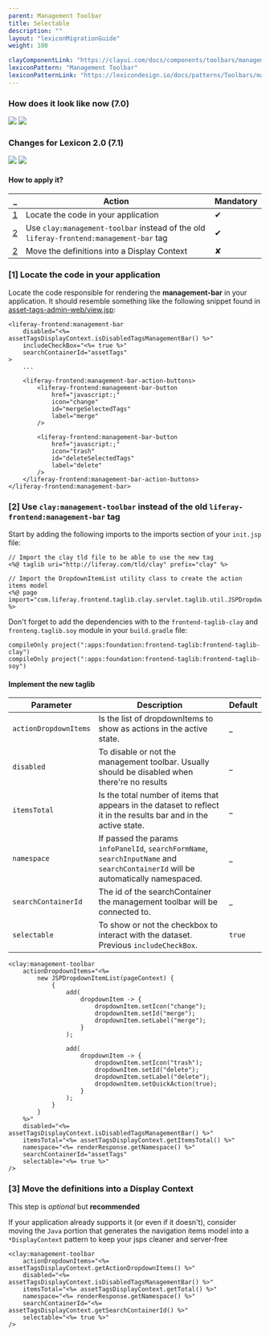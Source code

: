 ```yaml
---
parent: Management Toolbar
title: Selectable
description: ""
layout: "lexiconMigrationGuide"
weight: 100

clayComponentLink: "https://clayui.com/docs/components/toolbars/management-toolbar.html"
lexiconPattern: "Management Toolbar"
lexiconPatternLink: "https://lexicondesign.io/docs/patterns/Toolbars/management_bar.html"
---
```


<article id="before-after">

### How does it look like now (7.0)

<img class="img img-thumbnail" src="/images/lexiconMigration/management_toolbar_selectable_old.png">

<img class="img img-thumbnail" src="/images/lexiconMigration/management_toolbar_selectable_active_old.png">

### Changes for Lexicon 2.0 (7.1)

<img class="img img-thumbnail" src="/images/lexiconMigration/management_toolbar_selectable_new.png">

<img class="img img-thumbnail" src="/images/lexiconMigration/management_toolbar_selectable_active_new.png">

</article>

<article id="management-toolbar-with-creation-menu">

#### How to apply it?

_ | Action | Mandatory
--- | --- | ---
[1](#step-2-1) | Locate the code in your application | ✔
[2](#step-2-2) | Use `clay:management-toolbar` instead of the old `liferay-frontend:management-bar` tag | ✔
[2](#step-3) | Move the definitions into a Display Context | ✘

### [1] Locate the code in your application <a id="step-1-1"></a>

Locate the code responsible for rendering the **management-bar** in your application. It should resemble something like the following snippet found in [asset-tags-admin-web/view.jsp](https://github.com/liferay/liferay-portal/blob/fe9dfcc0275660a0fe9aafb50ae6b169236f67cf/modules/apps/web-experience/asset/asset-tags-admin-web/src/main/resources/META-INF/resources/view.jsp#L28):

```text/html
<liferay-frontend:management-bar
	disabled="<%= assetTagsDisplayContext.isDisabledTagsManagementBar() %>"
	includeCheckBox="<%= true %>"
	searchContainerId="assetTags"
>
	...

	<liferay-frontend:management-bar-action-buttons>
		<liferay-frontend:management-bar-button
			href="javascript:;"
			icon="change"
			id="mergeSelectedTags"
			label="merge"
		/>

		<liferay-frontend:management-bar-button
			href="javascript:;"
			icon="trash"
			id="deleteSelectedTags"
			label="delete"
		/>
	</liferay-frontend:management-bar-action-buttons>
</liferay-frontend:management-bar>
```

### [2] Use `clay:management-toolbar` instead of the old `liferay-frontend:management-bar` tag <a id="step-1-2"></a>

Start by adding the following imports to the imports section of your `init.jsp` file:

```text/html
// Import the clay tld file to be able to use the new tag
<%@ taglib uri="http://liferay.com/tld/clay" prefix="clay" %>

// Import the DropdownItemList utility class to create the action items model
<%@ page import="com.liferay.frontend.taglib.clay.servlet.taglib.util.JSPDropdownItemList" %>
```

Don't forget to add the dependencies with to the `frontend-taglib-clay` and `fronteng.taglib.soy` module in your `build.gradle` file:

```text/html
compileOnly project(":apps:foundation:frontend-taglib:frontend-taglib-clay")
compileOnly project(":apps:foundation:frontend-taglib:frontend-taglib-soy")
```

#### Implement the new taglib

Parameter | Description | Default
--- | --- | ---
`actionDropdownItems` | Is the list of dropdownItems to show as actions in the active state. | _
`disabled` | To disable or not the management toolbar. Usually should be disabled when there're no results | _
`itemsTotal` | Is the total number of items that appears in the dataset to reflect it in the results bar and in the active state. | _
`namespace` | If passed the params `infoPanelId`, `searchFormName`, `searchInputName` and `searchContainerId` will be automatically namespaced. | _
`searchContainerId` | The id of the searchContainer the management toolbar will be connected to. | _
`selectable` | To show or not the checkbox to interact with the dataset. Previous `includeCheckBox`. | `true`

```text/html
<clay:management-toolbar
	actionDropdownItems="<%=
		new JSPDropdownItemList(pageContext) {
			{
				add(
					dropdownItem -> {
						dropdownItem.setIcon("change");
						dropdownItem.setId("merge");
						dropdownItem.setLabel("merge");
					}
				);

				add(
					dropdownItem -> {
						dropdownItem.setIcon("trash");
						dropdownItem.setId("delete");
						dropdownItem.setLabel("delete");
						dropdownItem.setQuickAction(true);
					}
				);
			}
		}
	%>"
	disabled="<%= assetTagsDisplayContext.isDisabledTagsManagementBar() %>"
	itemsTotal="<%= assetTagsDisplayContext.getItemsTotal() %>"
	namespace="<%= renderResponse.getNamespace() %>"
	searchContainerId="assetTags"
	selectable="<%= true %>"
/>
```

### [3] Move the definitions into a Display Context <a id="step-3"></a>

<div class="alert alert-info">This step is <em>optional</em> but <strong>recommended</strong></div>

If your application already supports it (or even if it doesn't), consider moving the `Java` portion that generates the navigation items model into a `*DisplayContext` pattern to keep your jsps cleaner and server-free

```text/html
<clay:management-toolbar
	actionDropdownItems="<%= assetTagsDisplayContext.getActionDropdownItems() %>"
	disabled="<%= assetTagsDisplayContext.isDisabledTagsManagementBar() %>"
	itemsTotal="<%= assetTagsDisplayContext.getTotal() %>"
	namespace="<%= renderResponse.getNamespace() %>"
	searchContainerId="<%= assetTagsDisplayContext.getSearchContainerId() %>"
	selectable="<%= true %>"
/>
```
</article>